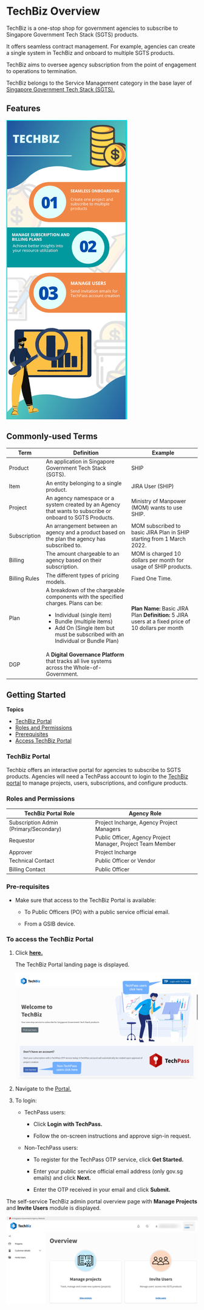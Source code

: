 # TechBiz Overview

TechBiz is a one-stop shop for government agencies to subscribe to Singapore
Government Tech Stack (SGTS) products.

It offers seamless contract management. For example, agencies can create a single system in TechBiz and onboard to multiple SGTS products. 

TechBiz aims to oversee agency subscription from the point of engagement to operations to termination.

TechBiz belongs to the Service Management category in the base layer of
[Singapore Government Tech Stack
(SGTS).](https://www.developer.tech.gov.sg/singapore-government-tech-stack/overview/index.html)

## Features

![Display TechBiz features](./assets/images/Techbiz_features.png)

## Commonly-used Terms

| Term    | Definition     | Example
|-----    | ------     | ------|
| Product | An application in Singapore Government Tech Stack (SGTS). | SHIP|
| Item    | An entity belonging to a single product. | JIRA User (SHIP)|
| Project | An agency namespace or a system created by an Agency that wants to subscribe or onboard to SGTS Products. | Ministry of Manpower (MOM) wants to use SHIP. |
| Subscription | An arrangement between an agency and a product based on the plan the agency has subscribed to. | MOM subscribed to basic JIRA Plan in SHIP starting from 1 March 2022.|
| Billing | The amount chargeable to an agency based on their subscription. | MOM is charged 10 dollars per month for usage of SHIP products.|
| Billing Rules | The different types of pricing models. | Fixed One Time.|
| Plan | A breakdown of the chargeable components with the specified charges. Plans can be: <ul> <li>Individual (single item)</li> <li>Bundle (multiple items)</li><li>Add On (Single item but must be subscribed with an Individual or Bundle Plan)</li></ul> | **Plan Name:** Basic JIRA Plan **Definition:** 5 JIRA users at a fixed price of 10 dollars per month|
| DGP | A **Digital Governance Platform** that tracks all live systems across the Whole-of-Government.|

## Getting Started

**Topics**
  - [TechBiz Portal](#techbiz-portal)
  - [Roles and Permissions](#roles-and-permissions)
  - [Prerequisites](#pre-requisites)
  - [Access TechBiz Portal](#to-access-the-techbiz-portal)

### TechBiz Portal

Techbiz offers an interactive portal for agencies to subscribe to SGTS products.
Agencies will need a TechPass account to login to the [TechBiz portal](https://portal.dev.techbiz.suite.gov.sg/) to manage projects, users, subscriptions, and configure products.

### Roles and Permissions

| TechBiz Portal Role | Agency Role
| ---- | ----- |
|Subscription Admin (Primary/Secondary)| Project Incharge, Agency Project Managers|
| Requestor|Public Officer, Agency Project Manager, Project Team Member   |
| Approver |Project Incharge|
| Technical Contact | Public Officer or Vendor |
| Billing Contact | Public Officer |

### Pre-requisites

- Make sure that access to the TechBiz Portal is available:

  - To Public Officers (PO) with a public service official email.

  - From a GSIB device.

### To access the TechBiz Portal

1.  Click [**here.**](https://portal.dev.techbiz.suite.gov.sg/)

    The TechBiz Portal landing page is displayed.

    ![Display Landing Page](./assets/images/landing_pg.jpg)
    
2. Navigate to the [Portal.](https://portal.dev.techbiz.suite.gov.sg/)

3. To login:

   - TechPass users:

     - Click **Login with TechPass.**

     - Follow the on-screen instructions and approve sign-in request.

   - Non-TechPass users:

     - To register for the TechPass OTP service, click **Get Started.**

     - Enter your public service official email address (only gov.sg
    emails) and click **Next.**

     - Enter the OTP received in your email and click **Submit.**

The self-service TechBiz admin portal overview page with **Manage Projects** and **Invite Users** module is displayed.

![Display Overview Page](./assets/images/overview.png)